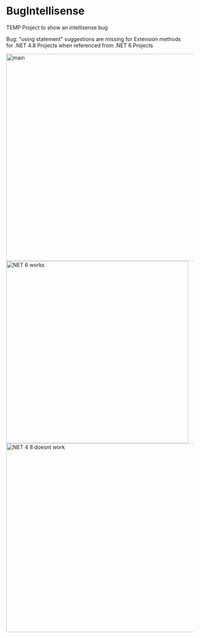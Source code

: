 # BugIntellisense
TEMP Project to show an intellisense bug

Bug: "using statement" suggestions are missing for Extension methods  
for .NET 4.8 Projects when referenced from .NET 6 Projects


<img width="556" alt="main" src="https://user-images.githubusercontent.com/44985274/154858015-f0ea7fdd-9e9b-4194-829b-836845a833e6.png">

<img width="489" alt="NET 6 works" src="https://user-images.githubusercontent.com/44985274/154858030-78c3233c-603b-498a-9b22-a56d678e1801.png">

<img width="507" alt="NET 4 8 doesnt work" src="https://user-images.githubusercontent.com/44985274/154858034-1a728138-6038-46a7-a906-25da689b68ea.png">
